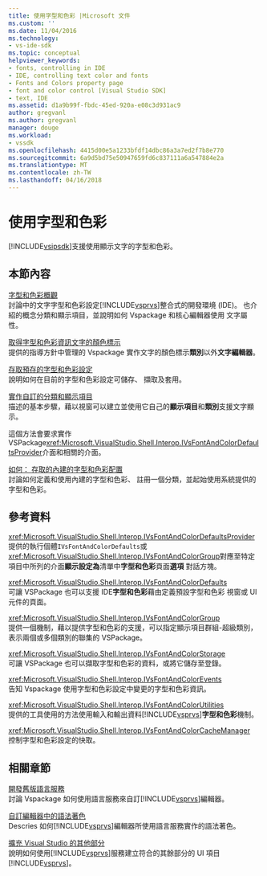 ```yaml
---
title: 使用字型和色彩 |Microsoft 文件
ms.custom: ''
ms.date: 11/04/2016
ms.technology:
- vs-ide-sdk
ms.topic: conceptual
helpviewer_keywords:
- fonts, controlling in IDE
- IDE, controlling text color and fonts
- Fonts and Colors property page
- font and color control [Visual Studio SDK]
- text, IDE
ms.assetid: d1a9b99f-fbdc-45ed-920a-e08c3d931ac9
author: gregvanl
ms.author: gregvanl
manager: douge
ms.workload:
- vssdk
ms.openlocfilehash: 4415d00e5a1233bfdf14dbc86a3a7ed2f7b8e770
ms.sourcegitcommit: 6a9d5bd75e50947659fd6c837111a6a547884e2a
ms.translationtype: MT
ms.contentlocale: zh-TW
ms.lasthandoff: 04/16/2018
---
```

# <a name="using-fonts-and-colors"></a>使用字型和色彩
[!INCLUDE[vsipsdk](../extensibility/includes/vsipsdk_md.md)]支援使用顯示文字的字型和色彩。  
  
## <a name="in-this-section"></a>本節內容  
 [字型和色彩概觀](../extensibility/font-and-color-overview.md)  
 討論中的文字字型和色彩設定[!INCLUDE[vsprvs](../code-quality/includes/vsprvs_md.md)]整合式的開發環境 (IDE)。 也介紹的概念分類和顯示項目，並說明如何 Vspackage 和核心編輯器使用 文字屬性。  
  
 [取得字型和色彩資訊文字的顏色標示](../extensibility/getting-font-and-color-information-for-text-colorization.md)  
 提供的指導方針中管理的 Vspackage 實作文字的顏色標示**類別**以外**文字編輯器**。  
  
 [存取預存的字型和色彩設定](../extensibility/accessing-stored-font-and-color-settings.md)  
 說明如何在目前的字型和色彩設定可儲存、 擷取及套用。  
  
 [實作自訂的分類和顯示項目](../extensibility/implementing-custom-categories-and-display-items.md)  
 描述的基本步驟，藉以視窗可以建立並使用它自己的**顯示項目**和**類別**支援文字顯示。  
  
 這個方法會要求實作 VSPackage<xref:Microsoft.VisualStudio.Shell.Interop.IVsFontAndColorDefaultsProvider>介面和相關的介面。  
  
 [如何： 存取的內建的字型和色彩配置](../extensibility/how-to-access-the-built-in-fonts-and-color-scheme.md)  
 討論如何定義和使用內建的字型和色彩、 註冊一個分類，並起始使用系統提供的字型和色彩。  
  
## <a name="reference"></a>參考資料  
 <xref:Microsoft.VisualStudio.Shell.Interop.IVsFontAndColorDefaultsProvider>  
 提供的執行個體`IVsFontAndColorDefaults`或<xref:Microsoft.VisualStudio.Shell.Interop.IVsFontAndColorGroup>對應至特定項目中所列的介面**顯示設定為**清單中**字型和色彩**頁面**選項** 對話方塊。  
  
 <xref:Microsoft.VisualStudio.Shell.Interop.IVsFontAndColorDefaults>  
 可讓 VSPackage 也可以支援 IDE**字型和色彩**藉由定義預設字型和色彩 視窗或 UI 元件的頁面。  
  
 <xref:Microsoft.VisualStudio.Shell.Interop.IVsFontAndColorGroup>  
 提供一個機制，藉以提供字型和色彩的支援，可以指定顯示項目群組-超級類別，表示兩個或多個類別的聯集的 VSPackage。  
  
 <xref:Microsoft.VisualStudio.Shell.Interop.IVsFontAndColorStorage>  
 可讓 VSPackage 也可以擷取字型和色彩的資料，或將它儲存至登錄。  
  
 <xref:Microsoft.VisualStudio.Shell.Interop.IVsFontAndColorEvents>  
 告知 Vspackage 使用字型和色彩設定中變更的字型和色彩資訊。  
  
 <xref:Microsoft.VisualStudio.Shell.Interop.IVsFontAndColorUtilities>  
 提供的工具使用的方法使用輸入和輸出資料[!INCLUDE[vsprvs](../code-quality/includes/vsprvs_md.md)]**字型和色彩**機制。  
  
 <xref:Microsoft.VisualStudio.Shell.Interop.IVsFontAndColorCacheManager>  
 控制字型和色彩設定的快取。  
  
## <a name="related-sections"></a>相關章節  
 [開發舊版語言服務](../extensibility/internals/developing-a-legacy-language-service.md)  
 討論 Vspackage 如何使用語言服務來自訂[!INCLUDE[vsprvs](../code-quality/includes/vsprvs_md.md)]編輯器。  
  
 [自訂編輯器中的語法著色](../extensibility/syntax-coloring-in-custom-editors.md)  
 Descries 如何[!INCLUDE[vsprvs](../code-quality/includes/vsprvs_md.md)]編輯器所使用語言服務實作的語法著色。  
  
 [擴充 Visual Studio 的其他部分](../extensibility/extending-other-parts-of-visual-studio.md)  
 說明如何使用[!INCLUDE[vsprvs](../code-quality/includes/vsprvs_md.md)]服務建立符合的其餘部分的 UI 項目[!INCLUDE[vsprvs](../code-quality/includes/vsprvs_md.md)]。